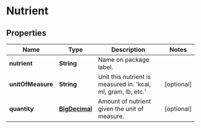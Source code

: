 
# Nutrient

## Properties
Name | Type | Description | Notes
------------ | ------------- | ------------- | -------------
**nutrient** | **String** | Name on package label. | 
**unitOfMeasure** | **String** | Unit this nutrient is measured in. &#39;kcal, ml, gram, lb, etc.&#39; |  [optional]
**quantity** | [**BigDecimal**](BigDecimal.md) | Amount of nutrient given the unit of measure. |  [optional]



